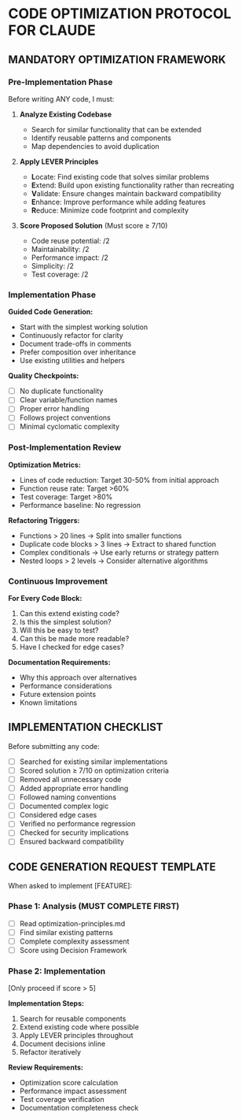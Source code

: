 # CODE OPTIMIZATION PROTOCOL FOR CLAUDE

## MANDATORY OPTIMIZATION FRAMEWORK

### Pre-Implementation Phase
Before writing ANY code, I must:

1. **Analyze Existing Codebase**
   - Search for similar functionality that can be extended
   - Identify reusable patterns and components
   - Map dependencies to avoid duplication

2. **Apply LEVER Principles**
   - **L**ocate: Find existing code that solves similar problems
   - **E**xtend: Build upon existing functionality rather than recreating
   - **V**alidate: Ensure changes maintain backward compatibility
   - **E**nhance: Improve performance while adding features
   - **R**educe: Minimize code footprint and complexity

3. **Score Proposed Solution** (Must score ≥ 7/10)
   - Code reuse potential: /2
   - Maintainability: /2
   - Performance impact: /2
   - Simplicity: /2
   - Test coverage: /2

### Implementation Phase

**Guided Code Generation:**
- Start with the simplest working solution
- Continuously refactor for clarity
- Document trade-offs in comments
- Prefer composition over inheritance
- Use existing utilities and helpers

**Quality Checkpoints:**
- [ ] No duplicate functionality
- [ ] Clear variable/function names
- [ ] Proper error handling
- [ ] Follows project conventions
- [ ] Minimal cyclomatic complexity

### Post-Implementation Review

**Optimization Metrics:**
- Lines of code reduction: Target 30-50% from initial approach
- Function reuse rate: Target >60%
- Test coverage: Target >80%
- Performance baseline: No regression

**Refactoring Triggers:**
- Functions > 20 lines → Split into smaller functions
- Duplicate code blocks > 3 lines → Extract to shared function
- Complex conditionals → Use early returns or strategy pattern
- Nested loops > 2 levels → Consider alternative algorithms

### Continuous Improvement

**For Every Code Block:**
1. Can this extend existing code?
2. Is this the simplest solution?
3. Will this be easy to test?
4. Can this be made more readable?
5. Have I checked for edge cases?

**Documentation Requirements:**
- Why this approach over alternatives
- Performance considerations
- Future extension points
- Known limitations

## IMPLEMENTATION CHECKLIST

Before submitting any code:
- [ ] Searched for existing similar implementations
- [ ] Scored solution ≥ 7/10 on optimization criteria
- [ ] Removed all unnecessary code
- [ ] Added appropriate error handling
- [ ] Followed naming conventions
- [ ] Documented complex logic
- [ ] Considered edge cases
- [ ] Verified no performance regression
- [ ] Checked for security implications
- [ ] Ensured backward compatibility

## CODE GENERATION REQUEST TEMPLATE

When asked to implement [FEATURE]:

### Phase 1: Analysis (MUST COMPLETE FIRST)
- [ ] Read optimization-principles.md
- [ ] Find similar existing patterns
- [ ] Complete complexity assessment
- [ ] Score using Decision Framework

### Phase 2: Implementation
[Only proceed if score > 5]

**Implementation Steps:**
1. Search for reusable components
2. Extend existing code where possible
3. Apply LEVER principles throughout
4. Document decisions inline
5. Refactor iteratively

**Review Requirements:**
- Optimization score calculation
- Performance impact assessment
- Test coverage verification
- Documentation completeness check